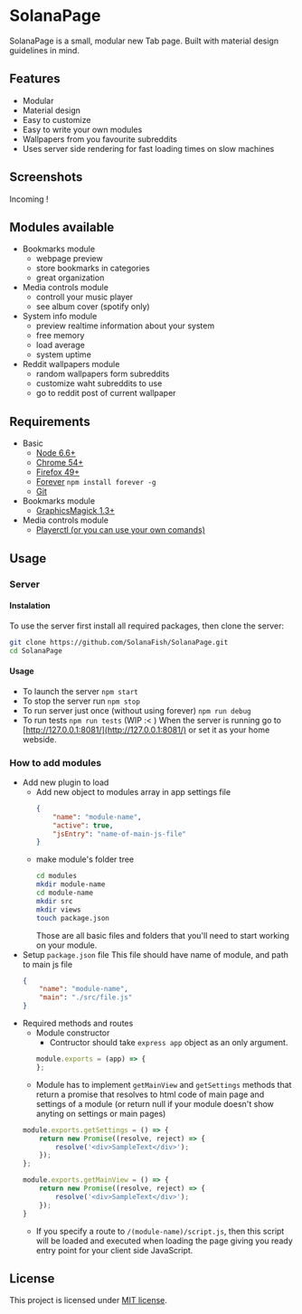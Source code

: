 # SolanaPage

SolanaPage is a small, modular new Tab page.
Built with material design guidelines in mind.

## Features

- Modular
- Material design
- Easy to customize
- Easy to write your own modules
- Wallpapers from you favourite subreddits
- Uses server side rendering for fast loading times on slow machines

## Screenshots
Incoming !

## Modules available

- Bookmarks module
    - webpage preview
    - store bookmarks in categories
    - great organization
- Media controls module
    - controll your music player
    - see album cover (spotify only)
- System info module
    - preview realtime information about your system
    - free memory
    - load average
    - system uptime
- Reddit wallpapers module
    - random wallpapers form subreddits
    - customize waht subreddits to use
    - go to reddit post of current wallpaper

## Requirements

- Basic
    - [Node 6.6+](https://nodejs.org/en/download/package-manager/)
    - [Chrome 54+](https://www.google.com/chrome/browser/desktop/index.html)
    - [Firefox 49+](https://www.mozilla.org/pl/firefox/new/)
    - [Forever](https://github.com/foreverjs/forever) `npm install forever -g`
    - [Git](https://git-scm.com/book/en/v2/Getting-Started-Installing-Git)
- Bookmarks module
    - [GraphicsMagick 1.3+](http://www.graphicsmagick.org/README.html)
- Media controls module
    - [Playerctl (or you can use your own comands)](https://github.com/acrisci/playerctl)

## Usage

### Server
#### Instalation

To use the server first install all required packages, then clone the server:
```bash
git clone https://github.com/SolanaFish/SolanaPage.git
cd SolanaPage
```
#### Usage
- To  launch the server `npm start`
- To stop the server run `npm stop`
- To run server just once (without using forever) `npm run debug`
- To run tests `npm run tests` (WIP :< )
    When the server is running go to [http://127.0.0.1:8081/](http://127.0.0.1:8081/) or set it as your home webside.

### How to add modules

- Add new plugin to load
    - Add new object to modules array in app settings file
        ```JSON
        {
            "name": "module-name",
            "active": true,
            "jsEntry": "name-of-main-js-file"
        }
        ```
    - make module's folder tree
        ```bash
        cd modules
        mkdir module-name
        cd module-name
        mkdir src
        mkdir views
        touch package.json
        ```
        Those are all basic files and folders that you'll need to start working on your module.
- Setup `package.json` file
    This file should have name of module, and path to main js file
    ```json
    {
        "name": "module-name",
        "main": "./src/file.js"
    }
    ```
- Required methods and routes
    - Module constructor
        - Contructor should take `express app` object as an only argument.
        ```JavaScript
        module.exports = (app) => {
        };
        ```
    - Module has to implement `getMainView` and `getSettings` methods that return a promise that resolves to html code of main page and settings of a module (or return null if your module doesn't show anyting on settings or main pages)
    ```JavaScript
    module.exports.getSettings = () => {
        return new Promise((resolve, reject) => {
            resolve('<div>SampleText</div>');
        });
    };

    module.exports.getMainView = () => {
        return new Promise((resolve, reject) => {
            resolve('<div>SampleText</div>');
        });
    }
    ```
    - If you specify a route to `/(module-name)/script.js`, then this script will be loaded and executed when loading the page giving you ready entry point for your client side JavaScript.

## License

This project is licensed under [MIT license](LICENSE).
